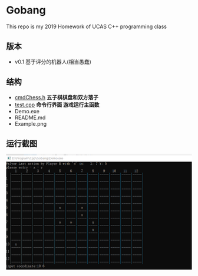 # Gobang
This repo is my 2019 Homework of UCAS C++ programming class

## 版本
- v0.1 基于评分的机器人(相当愚蠢)

## 结构
- [cmdChess.h](./cmdChess.h) **五子棋棋盘和双方落子**
- [test.cpp](./test.cpp)  **命令行界面 游戏运行主函数**
- Demo.exe
- README.md
- Example.png

## 运行截图
![1](./Example.png)
